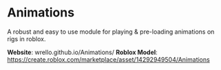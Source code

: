 # Animations
A robust and easy to use module for playing & pre-loading animations on rigs in roblox.

**Website**: wrello.github.io/Animations/ 
**Roblox Model**: https://create.roblox.com/marketplace/asset/14292949504/Animations